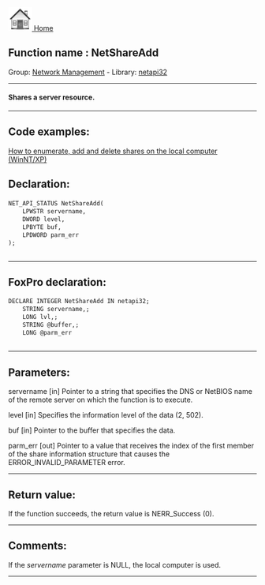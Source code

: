 [<img src="../../images/home.png"> Home ](https://github.com/VFPX/Win32API)  

## Function name : NetShareAdd
Group: [Network Management](../../functions_group.md#Network_Management)  -  Library: [netapi32](../../../libraries.md#netapi32)  
***  


#### Shares a server resource.
***  


## Code examples:
[How to enumerate, add and delete shares on the local computer (WinNT/XP)](../../samples/sample_351.md)  

## Declaration:
```foxpro  
NET_API_STATUS NetShareAdd(
	LPWSTR servername,
	DWORD level,
	LPBYTE buf,
	LPDWORD parm_err
);
  
```  
***  


## FoxPro declaration:
```foxpro  
DECLARE INTEGER NetShareAdd IN netapi32;
	STRING servername,;
	LONG lvl,;
	STRING @buffer,;
	LONG @parm_err
  
```  
***  


## Parameters:
servername 
[in] Pointer to a string that specifies the DNS or NetBIOS name of the remote server on which the function is to execute.

level 
[in] Specifies the information level of the data (2, 502).

buf 
[in] Pointer to the buffer that specifies the data.

parm_err 
[out] Pointer to a value that receives the index of the first member of the share information structure that causes the ERROR_INVALID_PARAMETER error.  
***  


## Return value:
If the function succeeds, the return value is NERR_Success (0).  
***  


## Comments:
If the <Em>servername</Em> parameter is NULL, the local computer is used.  
  
***  

